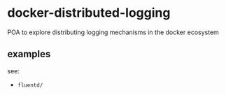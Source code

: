 # docker-distributed-logging
POA to explore distributing logging mechanisms in the docker ecosystem

## examples

see:

- `fluentd/`
